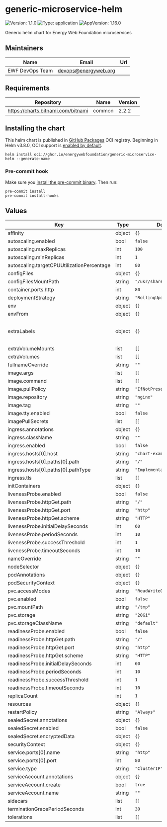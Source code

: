 # generic-microservice-helm

![Version: 1.1.0](https://img.shields.io/badge/Version-1.1.0-informational?style=flat-square) ![Type: application](https://img.shields.io/badge/Type-application-informational?style=flat-square) ![AppVersion: 1.16.0](https://img.shields.io/badge/AppVersion-1.16.0-informational?style=flat-square)

Generic helm chart for Energy Web Foundation microservices

## Maintainers

| Name | Email | Url |
| ---- | ------ | --- |
| EWF DevOps Team | <devops@energyweb.org> |  |

## Requirements

| Repository | Name | Version |
|------------|------|---------|
| https://charts.bitnami.com/bitnami | common | 2.2.2 |

## Installing the chart

This helm chart is published in [GitHub Packages](https://github.com/features/packages) OCI registry.
Beginning in Helm v3.8.0, OCI support is [enabled by default](https://helm.sh/docs/topics/registries/).

```
helm install oci://ghcr.io/energywebfoundation/generic-microservice-helm --generate-name
```

### Pre-commit hook

Make sure you [install the pre-commit binary](https://pre-commit.com/#install). Then run:

```
pre-commit install
pre-commit install-hooks
```

## Values

| Key | Type | Default | Description |
|-----|------|---------|-------------|
| affinity | object | `{}` |  |
| autoscaling.enabled | bool | `false` |  |
| autoscaling.maxReplicas | int | `100` |  |
| autoscaling.minReplicas | int | `1` |  |
| autoscaling.targetCPUUtilizationPercentage | int | `80` |  |
| configFiles | object | `{}` |  |
| configFilesMountPath | string | `"/usr/share/config"` |  |
| container.ports.http | int | `80` |  |
| deploymentStrategy | string | `"RollingUpdate"` |  |
| env | object | `{}` |  |
| envFrom | object | `{}` |  |
| extraLabels | object | `{}` | Extra lables to be added to all resources |
| extraVolumeMounts | list | `[]` |  |
| extraVolumes | list | `[]` |  |
| fullnameOverride | string | `""` |  |
| image.args | list | `[]` |  |
| image.command | list | `[]` |  |
| image.pullPolicy | string | `"IfNotPresent"` |  |
| image.repository | string | `"nginx"` |  |
| image.tag | string | `""` |  |
| image.tty.enabled | bool | `false` |  |
| imagePullSecrets | list | `[]` |  |
| ingress.annotations | object | `{}` |  |
| ingress.className | string | `""` |  |
| ingress.enabled | bool | `false` |  |
| ingress.hosts[0].host | string | `"chart-example.local"` |  |
| ingress.hosts[0].paths[0].path | string | `"/"` |  |
| ingress.hosts[0].paths[0].pathType | string | `"ImplementationSpecific"` |  |
| ingress.tls | list | `[]` |  |
| initContainers | object | `{}` |  |
| livenessProbe.enabled | bool | `false` |  |
| livenessProbe.httpGet.path | string | `"/"` |  |
| livenessProbe.httpGet.port | string | `"http"` |  |
| livenessProbe.httpGet.scheme | string | `"HTTP"` |  |
| livenessProbe.initialDelaySeconds | int | `60` |  |
| livenessProbe.periodSeconds | int | `10` |  |
| livenessProbe.successThreshold | int | `1` |  |
| livenessProbe.timeoutSeconds | int | `10` |  |
| nameOverride | string | `""` |  |
| nodeSelector | object | `{}` |  |
| podAnnotations | object | `{}` |  |
| podSecurityContext | object | `{}` |  |
| pvc.accessModes | string | `"ReadWriteOnce"` |  |
| pvc.enabled | bool | `false` |  |
| pvc.mountPath | string | `"/tmp"` |  |
| pvc.storage | string | `"20Gi"` |  |
| pvc.storageClassName | string | `"default"` |  |
| readinessProbe.enabled | bool | `false` |  |
| readinessProbe.httpGet.path | string | `"/"` |  |
| readinessProbe.httpGet.port | string | `"http"` |  |
| readinessProbe.httpGet.scheme | string | `"HTTP"` |  |
| readinessProbe.initialDelaySeconds | int | `60` |  |
| readinessProbe.periodSeconds | int | `10` |  |
| readinessProbe.successThreshold | int | `1` |  |
| readinessProbe.timeoutSeconds | int | `10` |  |
| replicaCount | int | `1` |  |
| resources | object | `{}` |  |
| restartPolicy | string | `"Always"` |  |
| sealedSecret.annotations | object | `{}` |  |
| sealedSecret.enabled | bool | `false` |  |
| sealedSecret.encryptedData | object | `{}` |  |
| securityContext | object | `{}` |  |
| service.ports[0].name | string | `"http"` |  |
| service.ports[0].port | int | `80` |  |
| service.type | string | `"ClusterIP"` |  |
| serviceAccount.annotations | object | `{}` |  |
| serviceAccount.create | bool | `true` |  |
| serviceAccount.name | string | `""` |  |
| sidecars | list | `[]` |  |
| terminationGracePeriodSeconds | int | `30` |  |
| tolerations | list | `[]` |  |